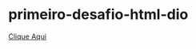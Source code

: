 ﻿# primeiro-desafio-html-dio


<a href="https://rohpiietro.github.io/primeiro-desafio-html-dio/">Clique Aqui </a>
